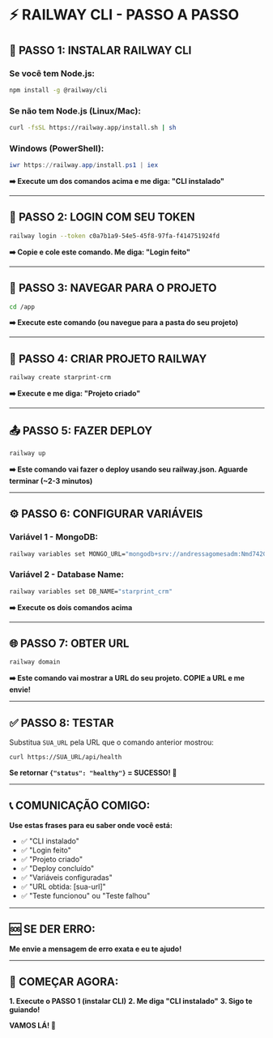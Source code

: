 # ⚡ **RAILWAY CLI - PASSO A PASSO**

## **🔧 PASSO 1: INSTALAR RAILWAY CLI**

### **Se você tem Node.js:**
```bash
npm install -g @railway/cli
```

### **Se não tem Node.js (Linux/Mac):**
```bash
curl -fsSL https://railway.app/install.sh | sh
```

### **Windows (PowerShell):**
```powershell
iwr https://railway.app/install.ps1 | iex
```

**➡️ Execute um dos comandos acima e me diga: "CLI instalado"**

---

## **🔑 PASSO 2: LOGIN COM SEU TOKEN**

```bash
railway login --token c0a7b1a9-54e5-45f8-97fa-f414751924fd
```

**➡️ Copie e cole este comando. Me diga: "Login feito"**

---

## **📁 PASSO 3: NAVEGAR PARA O PROJETO**

```bash
cd /app
```

**➡️ Execute este comando (ou navegue para a pasta do seu projeto)**

---

## **🚀 PASSO 4: CRIAR PROJETO RAILWAY**

```bash
railway create starprint-crm
```

**➡️ Execute e me diga: "Projeto criado"**

---

## **📤 PASSO 5: FAZER DEPLOY**

```bash
railway up
```

**➡️ Este comando vai fazer o deploy usando seu railway.json. Aguarde terminar (~2-3 minutos)**

---

## **⚙️ PASSO 6: CONFIGURAR VARIÁVEIS**

### **Variável 1 - MongoDB:**
```bash
railway variables set MONGO_URL="mongodb+srv://andressagomesadm:Nmd742GcPDmkDQUh@cluster0.kcgacfw.mongodb.net/starprint_crm?retryWrites=true&w=majority&appName=Cluster0"
```

### **Variável 2 - Database Name:**
```bash
railway variables set DB_NAME="starprint_crm"
```

**➡️ Execute os dois comandos acima**

---

## **🌐 PASSO 7: OBTER URL**

```bash
railway domain
```

**➡️ Este comando vai mostrar a URL do seu projeto. COPIE a URL e me envie!**

---

## **✅ PASSO 8: TESTAR**

Substitua `SUA_URL` pela URL que o comando anterior mostrou:

```bash
curl https://SUA_URL/api/health
```

**Se retornar `{"status": "healthy"}` = SUCESSO! 🎉**

---

## **📞 COMUNICAÇÃO COMIGO:**

**Use estas frases para eu saber onde você está:**

- ✅ "CLI instalado"
- ✅ "Login feito" 
- ✅ "Projeto criado"
- ✅ "Deploy concluído"
- ✅ "Variáveis configuradas"
- ✅ "URL obtida: [sua-url]"
- ✅ "Teste funcionou" ou "Teste falhou"

---

## **🆘 SE DER ERRO:**

**Me envie a mensagem de erro exata e eu te ajudo!**

---

## **🚀 COMEÇAR AGORA:**

**1. Execute o PASSO 1 (instalar CLI)**
**2. Me diga "CLI instalado"**
**3. Sigo te guiando!**

**VAMOS LÁ! 💪**